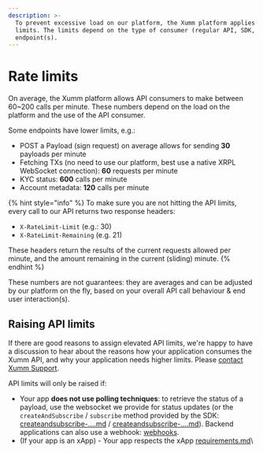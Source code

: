 ```yaml
---
description: >-
  To prevent excessive load on our platform, the Xumm platform applies rate
  limits. The limits depend on the type of consumer (regular API, SDK, JWT) and
  endpoint(s).
---
```


# Rate limits

On average, the Xumm platform allows API consumers to make between 60\~200 calls per minute. These numbers depend on the load on the platform and the use of the API consumer.

Some endpoints have lower limits, e.g.:

* POST a Payload (sign request) on average allows for sending **30** payloads per minute
* Fetching TXs (no need to use our platform, best use a native XRPL WebSocket connection): **60** requests per minute
* KYC status: **600** calls per minute
* Account metadata: **120** calls per minute

{% hint style="info" %}
To make sure you are not hitting the API limits, every call to our API returns two response headers:

* `X-RateLimit-Limit` (e.g.: 30)
* `X-RateLimit-Remaining` (e.g. 21)

These headers return the results of the current requests allowed per minute, and the amount remaining in the current (sliding) minute.
{% endhint %}

These numbers are not guarantees: they are averages and can be adjusted by our platform on the fly, based on your overall API call behaviour & end user interaction(s).

## Raising API limits

If there are good reasons to assign elevated API limits, we're happy to have a discussion to hear about the reasons how your application consumes the Xumm API, and why your application needs higher limits. Please [contact Xumm Support](https://xumm.app/detect/xapp:xumm.support).

API limits will only be raised if:

* Your app **does not use polling techniques**: to retrieve the status of a payload, use the websocket we provide for status updates (or the `createAndSubscribe` / `subscribe` method provided by the SDK: [createandsubscribe-....md](../../js-ts-sdk/sdk-syntax/xumm.payload-.../createandsubscribe-....md "mention") / [createandsubscribe-....md](../../js-ts-sdk/sdk-syntax/xumm.payload-.../createandsubscribe-....md "mention")). Backend applications can also use a webhook: [webhooks](../payloads-sign-requests/status-updates/webhooks/ "mention").
* (If your app is an xApp) - Your app respects the xApp [requirements.md](../../environments/xapps-dapps/requirements.md "mention")\
